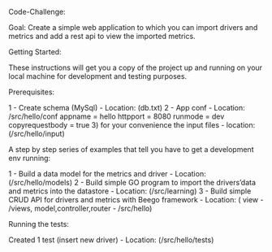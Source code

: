 Code-Challenge:

Goal: Create a simple web application to which you can import drivers and metrics and add a rest api to view the imported metrics. 

Getting Started:

These instructions will get you a copy of the project up and running on your local machine for development and testing purposes. 


Prerequisites:

1 - Create schema (MySql) - Location: (db.txt)
2 - App conf - Location: /src/hello/conf
appname = hello
httpport = 8080
runmode = dev
copyrequestbody = true
3) for your convenience the input files - location: (/src/hello/input)

A step by step series of examples that tell you have to get a development env running:

1 - Build a data model for the metrics and driver - Location: (/src/hello/models)
2 - Build simple GO program to import the drivers’data and metrics into the datastore - Location: (/src/learning)
3 - Build simple CRUD API for drivers and metrics with Beego framework - Location: ( view - /views, model,controller,router - /src/hello)


Running the tests:

Created 1 test (insert new driver) - Location: (/src/hello/tests)

